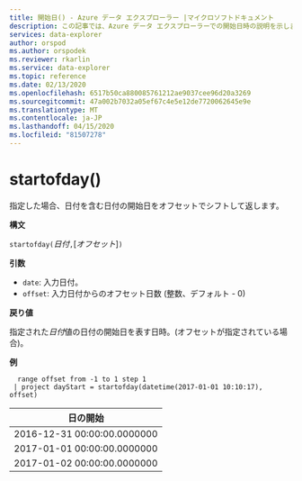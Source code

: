 ```yaml
---
title: 開始日() - Azure データ エクスプローラー |マイクロソフトドキュメント
description: この記事では、Azure データ エクスプローラーでの開始日時の説明を示します。
services: data-explorer
author: orspod
ms.author: orspodek
ms.reviewer: rkarlin
ms.service: data-explorer
ms.topic: reference
ms.date: 02/13/2020
ms.openlocfilehash: 6517b50ca880085761212ae9037cee96d20a3269
ms.sourcegitcommit: 47a002b7032a05ef67c4e5e12de7720062645e9e
ms.translationtype: MT
ms.contentlocale: ja-JP
ms.lasthandoff: 04/15/2020
ms.locfileid: "81507278"
---
```

# <a name="startofday"></a>startofday()

指定した場合、日付を含む日付の開始日をオフセットでシフトして返します。

**構文**

`startofday(`*日付*`,`[*オフセット*]`)`

**引数**

* `date`: 入力日付。
* `offset`: 入力日付からのオフセット日数 (整数、デフォルト - 0) 

**戻り値**

指定された*日付*値の日付の開始日を表す日時。(オフセットが指定されている場合)。

**例**

```kusto
  range offset from -1 to 1 step 1
 | project dayStart = startofday(datetime(2017-01-01 10:10:17), offset) 
```

|日の開始|
|---|
|2016-12-31 00:00:00.0000000|
|2017-01-01 00:00:00.0000000|
|2017-01-02 00:00:00.0000000|